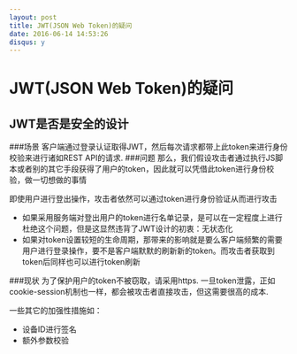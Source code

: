 ```yaml
---
layout: post
title: JWT(JSON Web Token)的疑问
date: 2016-06-14 14:53:26
disqus: y
---
```

# JWT(JSON Web Token)的疑问
## JWT是否是安全的设计
###场景
客户端通过登录认证取得JWT，然后每次请求都带上此token来进行身份校验来进行诸如REST API的请求.
###问题
那么，我们假设攻击者通过执行JS脚本或者别的其它手段获得了用户的token，因此就可以凭借此token进行身份校验，做一切想做的事情

即使用户进行登出操作，攻击者依然可以通过token进行身份验证从而进行攻击

*  如果采用服务端对登出用户的token进行名单记录，是可以在一定程度上进行杜绝这个问题，但是这显然违背了JWT设计的初衷：无状态化
*  如果对token设置较短的生命周期，那带来的影响就是要么客户端频繁的需要用户进行登录操作，要不是客户端默默的刷新新的token。而攻击者获取到token后同样也可以进行token刷新

###现状
为了保护用户的token不被窃取，请采用https.
一旦token泄露，正如cookie-session机制也一样，都会被攻击者直接攻击，但这需要很高的成本.

一些其它的加强性措施如：

*  设备ID进行签名
*  额外参数校验